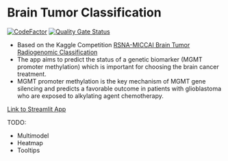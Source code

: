 ﻿# Brain Tumor Classification
 [![CodeFactor](https://www.codefactor.io/repository/github/slm37102/brain-tumor-classification/badge)](https://www.codefactor.io/repository/github/slm37102/brain-tumor-classification) [![Quality Gate Status](https://sonarcloud.io/api/project_badges/measure?project=slm37102_Brain-Tumor-Classification&metric=alert_status)](https://sonarcloud.io/summary/new_code?id=slm37102_Brain-Tumor-Classification)
- Based on the Kaggle Competition [RSNA-MICCAI Brain Tumor Radiogenomic Classification](https://www.kaggle.com/c/rsna-miccai-brain-tumor-radiogenomic-classification)
- The app aims to predict the status of a genetic biomarker (MGMT promoter methylation) which is important for choosing the brain cancer treatment.
- MGMT promoter methylation is the key mechanism of MGMT gene silencing and predicts a favorable outcome in patients with glioblastoma who are exposed to alkylating agent chemotherapy.


[Link to Streamlit App](https://share.streamlit.io/slm37102/brain_tumor_classification/main/app.py)

TODO:
- Multimodel
- Heatmap
- Tooltips
